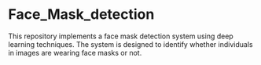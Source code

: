 # Face_Mask_detection
This repository implements a face mask detection system using deep learning techniques. The system is designed to identify whether individuals in images are wearing face masks or not.

